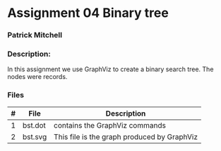 # Assignment 04 Binary tree
### Patrick Mitchell
### Description:

In this assignment we use GraphViz to create a binary search tree. The nodes were records.

### Files

|   #   | File            | Description                                        |
| :---: | --------------- | -------------------------------------------------- |
|   1   | bst.dot         | contains the GraphViz commands      |
|   2   | bst.svg         | This file is the graph produced by GraphViz      |


